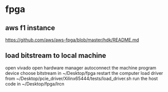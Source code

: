# fpga

## aws f1 instance
https://github.com/aws/aws-fpga/blob/master/hdk/README.md


## load bitstream to local machine
open vivado
open hardware manager
autoconnect the machine
program device
choose bitstream in ~/Desktop/fpga
restart the computer
load driver from ~/Desktop/pcie_driver/Xilinx65444/tests/load_driver.sh
run the host code in ~/Desktop/fpga/lrcn
